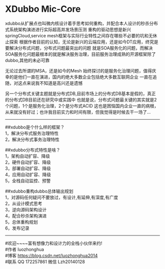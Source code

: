 # XDubbo Mic-Core 
xdubbo从扩展点也叫微内核设计着手思考如何重构，并配合本人设计的秒杀分布式系统架构演进进行实际超高并发场景压测
重构的驱动思想是新兴springCloud,service mesh框架与实际行业特性之间存在哪些不必要的坑和无休止探索
根据作者目前的认知，无论是新兴的云端应用，还是如今DT应用，终究是要解决分布式问题，分布式问题最突出的问题
就是SOA服务化的问题，而解决SOA服务化问题最根本的就是解决服务治理，目前服务治理成熟的开源框架除了dubbo,其他的未必可靠

无论过去所谓的MSA，还是如今的Mesh 始终探讨的是服务化治理问题，值得庆幸的是他们一直在演进，国内的绝大多数企业包括绝大多数互联网企业
一直在追随，对这点来说我不知道是高兴还是遗憾

另一个分布式关键主题就是分布式DB,目前市场上的分布式DB基本是假的，真正的分布式DB目前还在研究中或实践中
也就是说，分布式问题最关键的其实就是2个问题，1个是服务化治理，2个是分布式ACID
这也是困恼国内企业一直的病根，从来就没有好过；也许我目前实力和时间有限，但我觉得是时候去干一场了...


---
##xdubbo是个什么样的框架？</br>
1，解决分布式服务治理特性</br>
2，解决分布式事务治理特性</br>


##xdubbo分布式特性是啥？</br>
1，架构自动扩容、降级</br>
2，硬件自动扩容、降级</br>
3，部署自动扩容、降级</br>
4，应用自动扩容、降级</br>
5，全栈自动监控、预警</br>


##xdubbo重构dubbo总体输出规划</br>
1，对源码任何疑问不要放过，有设计,有延伸,有深度,有广度</br>
2，从设计模式思考</br>
3，逆向源码架构设计</br>
4，配合秒杀架构演进</br>
5，总体重构规划</br>
6，发布记录</br>


---
#欢迎~~~~富有想像力和设计力的全栈小伙伴来约!</br>
#作者    luozhonghua</br>
#博客    https://blog.csdn.net/luozhonghua2014</br>
#联系    QQ 172257861  微信 Lzh20140128 </br>
